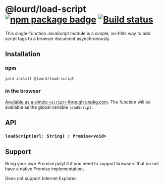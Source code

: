 # @lourd/load-script [![npm package badge][npm-badge]][npm] [![Build status][travis-badge]][travis]

[npm-badge]: https://img.shields.io/npm/v/@lourd/load-script.svg?style=flat-square
[npm]: https://www.npmjs.com/package/@lourd/load-script
[travis-badge]: https://travis-ci.org/lourd/js-load-script.svg
[travis]: https://travis-ci.org/lourd/js-load-script

This single-function JavaScript module is a simple, no-frills way to add script tags to a browser document asynchronously.

## Installation

### npm

```sh
yarn install @lourd/load-script
```

### In the browser

[Available as a simple `<script>` through unpkg.com](https://unpkg.com/@lourd/load-script). The function will be available as the global variable `loadScript`.

## API

### `loadScript(url: String) : Promise<void>`

## Support

Bring your own Promise polyfill if you need to support browsers that do not have a native Promise implementation.

Does not support Internet Explorer.
